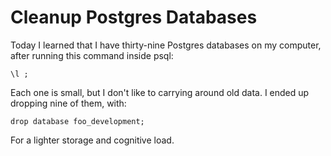# Cleanup Postgres Databases

Today I learned that I have thirty-nine Postgres databases on my computer, after running this command inside psql:

```
\l ;
```

Each one is small, but I don't like to carrying around old data. I ended up dropping nine of them, with:

```
drop database foo_development;
```

For a lighter storage and cognitive load.
